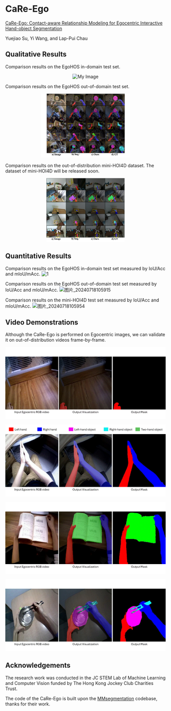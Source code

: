 # CaRe-Ego
[CaRe-Ego: Contact-aware Relationship Modeling for Egocentric Interactive Hand-object Segmentation]()

Yuejiao Su, Yi Wang, and Lap-Pui Chau

## Qualitative Results
Comparison results on the EgoHOS in-domain test set.
<div align="center">
    <img src="https://github.com/yuggiehk/CaRe-Ego/blob/main/imgs/1.png" alt="My Image" height="200"/>
</div>

Comparison results on the EgoHOS out-of-domain test set.
<div align="center">
    <img src="https://github.com/yuggiehk/CaRe-Ego/blob/main/imgs/2.png" alt="My Image" height="200"/>
</div>

Comparison results on the out-of-distribution mini-HOI4D dataset. The dataset of mini-HOI4D will be released soon.
<div align="center">
    <img src="https://github.com/yuggiehk/CaRe-Ego/blob/main/imgs/3.png" alt="My Image" height="200"/>
</div>

## Quantitative Results
Comparison results on the EgoHOS in-domain test set measured by IoU/Acc and mIoU/mAcc. 
![1](https://github.com/user-attachments/assets/ff38b294-11af-4046-991c-91110f5b406a)

Comparison results on the EgoHOS out-of-domain test set measured by IoU/Acc and mIoU/mAcc. 
![图片_20240718105915](https://github.com/user-attachments/assets/e05bf7e3-5f61-49d4-b4ce-a2038e265d6b)

Comparison results on the mini-HOI4D test set measured by IoU/Acc and mIoU/mAcc. 
![图片_20240718105954](https://github.com/user-attachments/assets/d831c34b-568c-435e-9f1b-7264f13b35a2)

## Video Demonstrations
Although the CaRe-Ego is performed on Egocentric images, we can validate it on out-of-distribution videos frame-by-frame.

![dynamic_video_results](https://github.com/yuggiehk/CaRe-Ego/blob/main/imgs/video1.gif)

![2](https://github.com/yuggiehk/CaRe-Ego/blob/main/imgs/video2.gif)

![3](https://github.com/yuggiehk/CaRe-Ego/blob/main/imgs/video3.gif)

![4](https://github.com/yuggiehk/CaRe-Ego/blob/main/imgs/video4.gif)


## Acknowledgements
The research work was conducted in the JC STEM Lab of Machine Learning and Computer Vision funded by The Hong Kong Jockey Club Charities Trust.

The code of the CaRe-Ego is built upon the [MMsegmentation](https://github.com/open-mmlab/mmsegmentation) codebase, thanks for their work.








